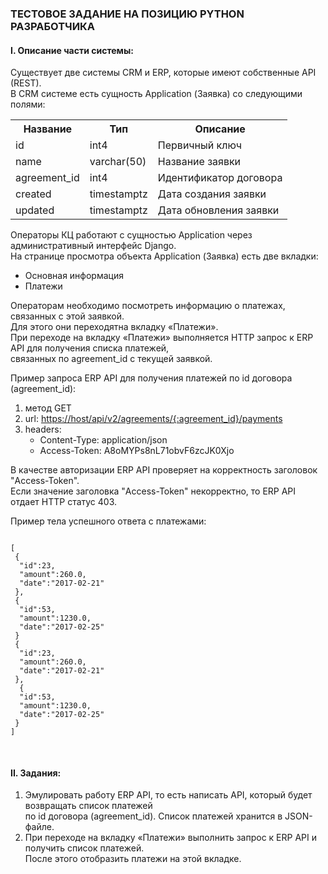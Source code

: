 <h3>ТЕСТОВОЕ ЗАДАНИЕ НА ПОЗИЦИЮ PYTHON РАЗРАБОТЧИКА</h3>
<h4>I. Описание части системы:</h4>
<p>Существует две системы CRM и ERP, которые имеют собственные API (REST).</br>
В CRM системе есть сущность Application (Заявка) со следующими полями:</p>

<table>
  <tr>
  <th>Название</th>
  <th>Тип</th>
  <th>Описание</th>
  </tr>
  <tr>
    <td>id</td>
    <td>int4</td> 
    <td>Первичный ключ</td>
  </tr>
  <tr>
    <td>name</td>
    <td>varchar(50)</td> 
    <td>Название заявки</td>
  </tr>
  <tr>
    <td>agreement_id</td>
    <td>int4</td>
    <td>Идентификатор договора</td>
  </tr>
  <tr>
    <td>created</td>
    <td>timestamptz</td>
    <td>Дата создания заявки</td>
  </tr>
  <tr>
    <td>updated</td>
    <td>timestamptz</td>
    <td>Дата обновления заявки</td>
  </tr>
</table>


<p>Операторы КЦ работают с сущностью Application через административный интерфейс Django.</br>
На странице просмотра объекта Application (Заявка) есть две вкладки:</p>
<ul>
  <li>Основная информация</li>
  <li>Платежи</li>
</ul>
<p>Операторам необходимо посмотреть информацию о платежах, связанных с этой заявкой.</br> 
Для этого они переходятна вкладку «Платежи». </br>
При переходе на вкладку «Платежи» выполняется HTTP запрос к ERP API для получения списка платежей,</br> 
связанных по agreement_id с текущей заявкой.</p>
<p>Пример запроса ERP API для получения платежей по id договора (agreement_id):</p>
<ol>
  <li>метод GET</li>
  <li>url: <a href="">https://host/api/v2/agreements/{:agreement_id}/payments</a></li>
  <li>headers:
    <ul>
      <li>Content-Type: application/json</li>
      <li>Access-Token: A8oMYPs8nL71obvF6zcJK0Xjo</li>
    </ul>
  </li>
</ol>
<p>В качестве авторизации ERP API проверяет на корректность заголовок &quot;Access-Token&quot;.</br>
Если значение заголовка &quot;Access-Token&quot; некорректно, то ERP API отдает HTTP статус 403.</p>
<p>Пример тела успешного ответа с платежами:
<pre>
<code>  
[
&emsp;{  
&emsp;&emsp;&quot;id&quot;:23,
&emsp;&emsp;&quot;amount&quot;:260.0,
&emsp;&emsp;&quot;date&quot;:&quot;2017-02-21&quot;
&emsp;},
&emsp;{  
&emsp;&emsp;&quot;id&quot;:53,
&emsp;&emsp;&quot;amount&quot;:1230.0,
&emsp;&emsp;&quot;date&quot;:&quot;2017-02-25&quot;
&emsp;}
&emsp;{  
&emsp;&emsp;&quot;id&quot;:23,
&emsp;&emsp;&quot;amount&quot;:260.0,
&emsp;&emsp;&quot;date&quot;:&quot;2017-02-21&quot;
&emsp;},
&emsp;&emsp;{  
&emsp;&emsp;&quot;id&quot;:53,
&emsp;&emsp;&quot;amount&quot;:1230.0,
&emsp;&emsp;&quot;date&quot;:&quot;2017-02-25&quot;
&emsp;}
]
 </code>
 </pre>
</p>
<h4>II. Задания:</h4>
<ol>
  <li>Эмулировать работу ERP API, то есть написать API, который будет возвращать список платежей </br> 
  по id договора (agreement_id). Список платежей хранится в JSON-файле.</li>
  <li>При переходе на вкладку «Платежи» выполнить запрос к ERP API и получить список платежей.</br> 
  После этого отобразить платежи на этой вкладке.</li>
</ol>

